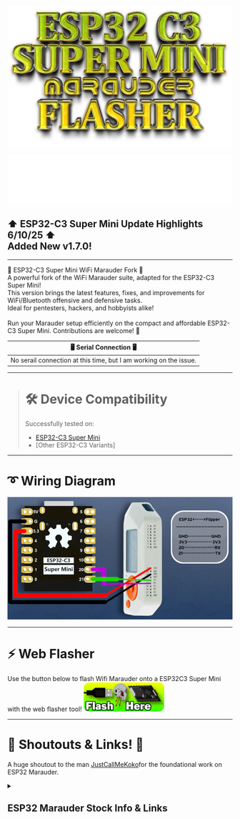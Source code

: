 ![Header](Images/mainheader.png)
<br>

<div align="center" style="max-width: 100%; overflow: visible;">
  <img 
    src="https://github.com/ATOMNFT/ESP32_C3_SuperMini_Marauder_Flasher/blob/main/Images/Repolike.svg" 
    style="width: 100%; height: 110px; max-width: 800px;" 
    alt="Responsive SVG">
</div>

<div align="left">

## ⬆ ESP32-C3 Super Mini Update Highlights 6/10/25 ⬆ <br> Added New v1.7.0!

---

📡 ESP32-C3 Super Mini WiFi Marauder Fork 🚀  
A powerful fork of the WiFi Marauder suite, adapted for the ESP32-C3 Super Mini!  
This version brings the latest features, fixes, and improvements for WiFi/Bluetooth offensive and defensive tasks.  
Ideal for pentesters, hackers, and hobbyists alike!  
<br>
Run your Marauder setup efficiently on the compact and affordable ESP32-C3 Super Mini. Contributions are welcome! 🎉
<br>


| 🖥️ Serial Connection 🖥️ |
| ---- |
| No serail connection at this time, but I am working on the issue. |

---

> # 🛠️ **Device Compatibility**
> 
> Successfully tested on:
> - [ESP32-C3 Super Mini](https://www.aliexpress.us/item/3256806832819523.html?channel=twinner )  
> - [Other ESP32-C3 Variants]

---

# ➰ **Wiring Diagram** 
![Header](Images/C3F0-Diagram.png)

---

# ⚡ **Web Flasher**  
Use the button below to flash Wifi Marauder onto a ESP32C3 Super Mini with the web flasher tool!
[![](https://github.com/ATOMNFT/ESP32_C3_SuperMini_Marauder_Flasher/blob/main/Images/flash-button.png)](https://atomnft.github.io/ESP32_C3_SuperMini_Marauder_Flasher/flash0.html)

</div>

---

# 📢 Shoutouts & Links! 📢
A huge shoutout to the man <a href=https://github.com/justcallmekoko>JustCallMeKoko</a>for the foundational work on ESP32 Marauder.



<details>
<summary><h2>ESP32 Marauder Stock Info & Links</h2></summary>

# ESP32 Marauder  
<p align="center">
  <img alt="Marauder logo" src="https://github.com/justcallmekoko/ESP32Marauder/blob/master/pictures/marauder3L.jpg?raw=true" width="300">
</p>
<p align="center">
  <b>A suite of WiFi/Bluetooth offensive and defensive tools for the ESP32</b>  
  <br><br>
  <a href="https://github.com/justcallmekoko/ESP32Marauder/blob/master/LICENSE"><img alt="License" src="https://img.shields.io/github/license/mashape/apistatus.svg"></a>
  <a href="https://gitter.im/justcallmekoko/ESP32Marauder"><img alt="Gitter" src="https://badges.gitter.im/justcallmekoko/ESP32Marauder.png"/></a>
  <a href="https://github.com/justcallmekoko/ESP32Marauder/releases/latest"><img src="https://img.shields.io/github/downloads/justcallmekoko/ESP32Marauder/total" alt="Downloads"/></a>
  <br>
  <a href="https://twitter.com/intent/follow?screen_name=jcmkyoutube"><img src="https://img.shields.io/twitter/follow/jcmkyoutube?style=social&logo=twitter" alt="Twitter"></a>
  <a href="https://www.instagram.com/just.call.me.koko"><img src="https://img.shields.io/badge/Follow%20Me-Instagram-orange" alt="Instagram"/></a>
  <br><br>
  <a href="https://www.tindie.com/products/justcallmekoko/esp32-marauder/"><img src="https://d2ss6ovg47m0r5.cloudfront.net/badges/tindie-larges.png" alt="I sell on Tindie" width="200" height="104"></a>
  <br>
  <a href="https://www.twitch.tv/willstunforfood"><img src="https://assets.stickpng.com/images/580b57fcd9996e24bc43c540.png" alt="Twitch WillStunForFood" width="200"></a>
</p>

# Getting Started  
Download the [latest release](https://github.com/justcallmekoko/ESP32Marauder/releases/latest) of the firmware.  

Check out the project [wiki](https://github.com/justcallmekoko/ESP32Marauder/wiki) for a full overview of the ESP32 Marauder  

# For Sale Now  
You can buy the ESP32 Marauder using [this link](https://www.tindie.com/products/justcallmekoko/esp32-marauder/)

</details>
